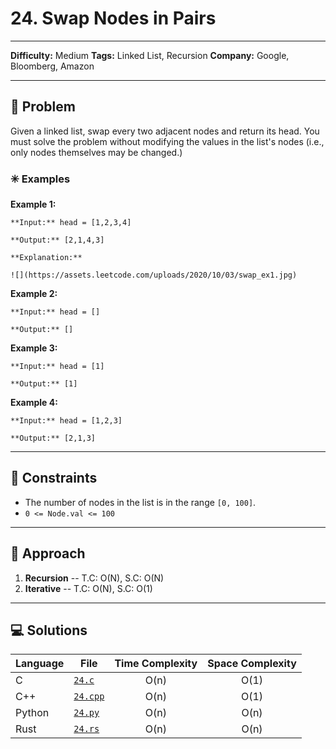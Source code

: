 # 24. Swap Nodes in Pairs

---
**Difficulty:** Medium
**Tags:** Linked List, Recursion
**Company:** Google, Bloomberg, Amazon
___
## 🧠 Problem

Given a linked list, swap every two adjacent nodes and return its head. You must solve the problem without modifying the values in the list's nodes (i.e., only nodes themselves may be changed.)

### ✳️ Examples

**Example 1:**

	**Input:** head = [1,2,3,4]
	
	**Output:** [2,1,4,3]
	
	**Explanation:**
	
	![](https://assets.leetcode.com/uploads/2020/10/03/swap_ex1.jpg)

**Example 2:**

	**Input:** head = []
	
	**Output:** []

**Example 3:**

	**Input:** head = [1]
	
	**Output:** [1]

**Example 4:**

	**Input:** head = [1,2,3]
	
	**Output:** [2,1,3]

---
## 📌 Constraints

- The number of nodes in the list is in the range `[0, 100]`.
- `0 <= Node.val <= 100`

---

## 🚀 Approach

1. **Recursion** -- T.C: O(N), S.C: O(N)
2. **Iterative** -- T.C: O(N), S.C: O(1)


---

## 💻 Solutions

| Language | File                 | Time Complexity | Space Complexity |
| -------- | -------------------- | :-------------: | :--------------: |
| C        | [`24.c`](./24.c)     |      O(n)       |       O(1)       |
| C++      | [`24.cpp`](./24.cpp) |      O(n)       |       O(1)       |
| Python   | [`24.py`](./24.py)   |      O(n)       |       O(n)       |
| Rust     | [`24.rs`](./24.rs)   |      O(n)       |       O(n)       |
